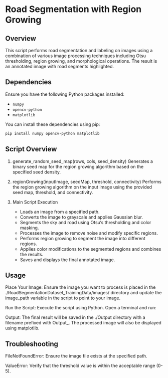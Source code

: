 # Road Segmentation with Region Growing

## Overview

This script performs road segmentation and labeling on images using a combination of various image processing techniques including Otsu thresholding, region growing, and morphological operations. The result is an annotated image with road segments highlighted.

## Dependencies

Ensure you have the following Python packages installed:

- `numpy`
- `opencv-python`
- `matplotlib`

You can install these dependencies using pip:

```bash
pip install numpy opencv-python matplotlib
```

## Script Overview

1. generate_random_seed_map(rows, cols, seed_density)
	Generates a binary seed map for the region growing algorithm based on the specified seed density.

2. regionGrowing(inputImage, seedMap, threshold, connectivity)
	Performs the region growing algorithm on the input image using the provided seed map, threshold, and connectivity.

3. Main Script Execution
	- Loads an image from a specified path.
	- Converts the image to grayscale and applies Gaussian blur.
	- Segments the sky and road using Otsu‘s thresholding and color masking.
	- Processes the image to remove noise and modify specific regions.
	- Performs region growing to segment the image into different regions.
	- Applies color modifications to the segmented regions and combines the results.
	- Saves and displays the final annotated image.

## Usage

Place Your Image:
	Ensure the image you want to process is placed in the ./RoadSegmentationDataset_TrainingData/images/ directory and update the image_path variable in the script to point to your image.

Run the Script:
	Execute the script using Python. Open a terminal and run:

Output:
	The final result will be saved in the ./Output directory with a filename prefixed with Output_. The processed image will also be displayed using matplotlib.

## Troubleshooting

FileNotFoundError: 
	Ensure the image file exists at the specified path.
	
ValueError: 
	Verify that the threshold value is within the acceptable range (0-5).

